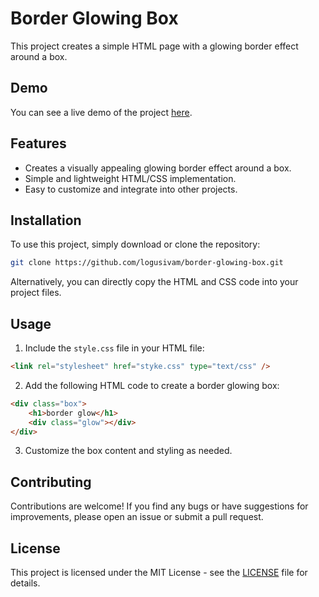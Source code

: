
# Border Glowing Box

This project creates a simple HTML page with a glowing border effect around a box.

## Demo

You can see a live demo of the project [here](https://logusivam.github.io/Border-glowing-box/).

## Features

- Creates a visually appealing glowing border effect around a box.
- Simple and lightweight HTML/CSS implementation.
- Easy to customize and integrate into other projects.

## Installation

To use this project, simply download or clone the repository:

```bash
git clone https://github.com/logusivam/border-glowing-box.git
```

Alternatively, you can directly copy the HTML and CSS code into your project files.

## Usage

1. Include the `style.css` file in your HTML file:

```html
<link rel="stylesheet" href="styke.css" type="text/css" />
```

2. Add the following HTML code to create a border glowing box:

```html
<div class="box">
    <h1>border glow</h1>
    <div class="glow"></div>
</div>
```

3. Customize the box content and styling as needed.

## Contributing

Contributions are welcome! If you find any bugs or have suggestions for improvements, please open an issue or submit a pull request.

## License

This project is licensed under the MIT License - see the [LICENSE](LICENSE) file for details.
```
